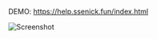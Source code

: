 DEMO: https://help.ssenick.fun/index.html

![Screenshot](https://github.com/ssenick/help/blob/main/help.pngg)
